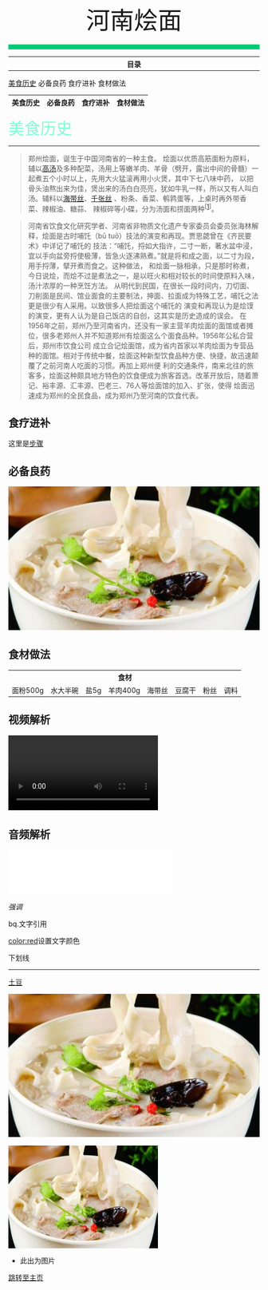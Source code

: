 <div align="center">
    <font face="黑体" size="8">河南烩面</font>
</div></br>
<div style="background-color: #00CA79;height: 10px"></div>

<table style="border:none;">
    <tr>
        <th colspan="4"style="border:none;width: 1000px">
            目录
        </th>
    </tr>
</table>
    <tr style="width: 500px; border:none;">
        <td style="border:none">
        <a href="">美食历史</a>
        </td>
        <td style="border:none">
        必备良药
        </td>
        <td style="border:none">
        食疗进补
        </td>
        <td style="border:none">
        食材做法
        </td>
    </tr>

|美食历史|必备良药|食疗进补| 食材做法 |
|---|---|---|------|

<font face="黑体" size="6" color="#7fffd4" id="hmhistory">美食历史</font>

___

>郑州烩面，诞生于中国河南省的一种主食。
烩面以优质高筋面粉为原料，辅以[高汤](/materials/materials01/高汤.md)及多种配菜，汤用上等嫩羊肉、羊骨（劈开，露出中间的骨髓）一起煮五个小时以上，先用大火猛滚再用小火煲，其中下七八味中药，
以把骨头油熬出来为佳，煲出来的汤白白亮亮，犹如牛乳一样，所以又有人叫白汤。辅料以[海带丝](/materials/materials01/海带丝.md)、[千张丝](/materials/materials01/千张丝.md)
、粉条、香菜、鹌鹑蛋等，上桌时再外带香菜、辣椒油、糖蒜、 辣椒碎等小碟，分为汤面和捞面两种<sup>[[1](https://baike.baidu.com/item/%E6%B2%B3%E5%8D%97%E7%83%A9%E9%9D%A2/3235660)]</sup>。

>河南省饮食文化研究学者、河南省非物质文化遗产专家委员会委员张海林解释，烩面是古时哺饦（bū tuō）技法的演变和再现。贾思勰曾在《齐民要术》中详记了哺饦的
技法：“哺饦，捋如大指许，二寸一断，著水盆中浸，宜以手向盆旁捋使极薄，皆急火逐沸熟煮。”就是将和成之面，以二寸为段，用手捋薄，擘开煮而食之。这种做法，
和烩面一脉相承，只是那时称煮，今日说烩，而烩不过是煮法之一，是以旺火和相对较长的时间使原料入味，汤汁浓厚的一种烹饪方法。
从明代到民国，在很长一段时间内，刀切面、刀削面是民间、馆业面食的主要制法，抻面、拉面成为特殊工艺，哺饦之法更是很少有人采用。以致很多人把烩面这个哺饦的
演变和再现认为是烩馍的演变，更有人认为是自己饭店的自创，这其实是历史造成的误会。
在1956年之前，郑州乃至河南省内，还没有一家主营羊肉烩面的面馆或者摊位，很多老郑州人并不知道郑州有烩面这么个面食品种。1956年公私合营后，郑州市饮食公司
成立合记烩面馆，成为省内首家以羊肉烩面为专营品种的面馆。相对于传统中餐，烩面这种新型饮食品种方便、快捷，故迅速颠覆了之前河南人吃面的习惯。再加上郑州便
利的交通条件，南来北往的旅客多，烩面这种颇具地方特色的饮食便成为旅客首选。改革开放后，随着萧记、裕丰源、汇丰源、巴老三、76人等烩面馆的加入、扩张，使得
烩面迅速成为郑州的全民食品，成为郑州乃至河南的饮食代表。

## 食疗进补

这里是[步骤](#食材做法)

## 必备良药


![河南烩面](../../img/huimian.png)

## 食材做法
<table>
    <tr>
        <th colspan="8" align="center">食材</th>
    </tr>
    <tr>
        <td>面粉500g</td>
        <td>水大半碗</td>
        <td>盐5g</td>
        <td>羊肉400g</td>
        <td>海带丝</td>
        <td>豆腐干</td>
        <td>粉丝</td>
        <td>调料</td>
    </tr>
</table>

## 视频解析

<video>
    <source src="/video/Braised noodles making video.mp4"></source>
</video>

## 音频解析

<iframe frameborder="no" border="0" marginwidth="0" marginheight="0" width=330 height=86 src="//music.163.com/outchain/player?type=2&id=1899226663&auto=1&height=66"></iframe>

_强调_

bq.文字引用

<color:red>设置文字颜色<color>

下划线
___

 [土豆](/materials/materials01/土豆.md)

 ![河南烩面](../../img/huimian.png)

<div height="306"><img src="../../img/huimian.png" alt="河南烩面" width="300" height="206" align="center"></div>

- 此出为图片
 
[跳转至主页](/materials/materials01/home.html)